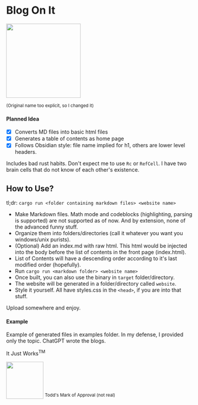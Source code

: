 # Blog On It 
<a  href="https://youtu.be/k-t4vqd534Y?si=psi6ZEypAcOF8pdw"><img src="https://i3.ytimg.com/vi/k-t4vqd534Y/maxresdefault.jpg" target="_blank" rel="noopener"  height=200px></a>

<sup>(Original name too explicit, so I changed it)</sup>

#### Planned Idea
- [x] Converts MD files into basic html files
- [x] Generates a table of contents as home page
- [x] Follows Obsidian style: file name implied for h1, others are lower level headers.

Includes bad rust habits. Don't expect me to use `Rc` or `RefCell`. I have two brain cells that do not know of each other's existence.

## How to Use?
tl;dr: `cargo run <folder containing markdown files> <website name>`
- Make Markdown files. Math mode and codeblocks (highlighting, parsing is supported) are not supported as of now. And by extension, none of the advanced funny stuff.
- Organize them into folders/directories (call it whatever you want you windows/unix purists).
- (Optional) Add an index.md with raw html. This html would be injected into the body before the list of contents in the front page (index.html).
- List of Contents will have a descending order according to it's last modified order (hopefully). 
- Run `cargo run <markdown folder> <website name>`
- Once built, you can also use the binary in `target` folder/directory. 
- The website will be generated in a folder/directory called `website`.
- Style it yourself. All have styles.css in the `<head>`, if you are into that stuff.

Upload somewhere and enjoy.

#### Example
Example of generated files in examples folder. In my defense, I provided only the topic. ChatGPT wrote the blogs.

It Just Works<sup>TM</sup>  

<img src="https://yt3.ggpht.com/a/AATXAJxuZBNfke48M_7TcSsN9iMtJmaE1JTNVVfEeg=s900-c-k-c0xffffffff-no-rj-mo" target="_blank" rel="noopener"  height=100px >
<sup>Todd's Mark of Approval (not real)</sup>
